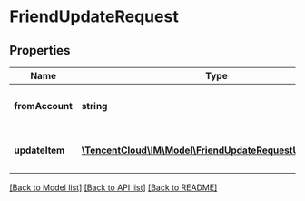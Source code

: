 # FriendUpdateRequest

## Properties
Name | Type | Description | Notes
------------ | ------------- | ------------- | -------------
**fromAccount** | **string** | 需要更新该 UserID 的关系链数据 | 
**updateItem** | [**\TencentCloud\IM\Model\FriendUpdateRequestUpdateItem[]**](FriendUpdateRequestUpdateItem.md) | 需要更新的好友对象数组 | 

[[Back to Model list]](../README.md#documentation-for-models) [[Back to API list]](../README.md#documentation-for-api-endpoints) [[Back to README]](../README.md)


